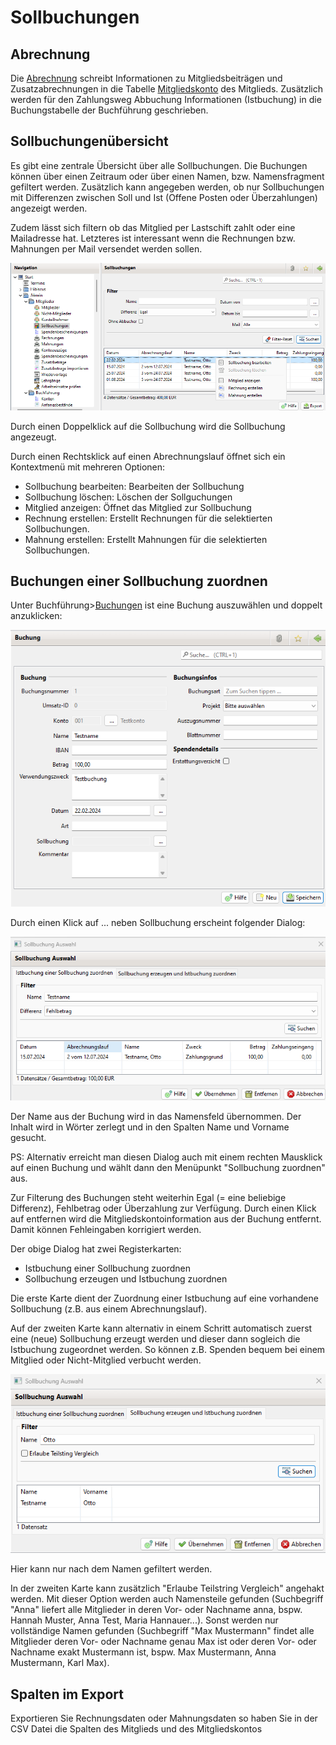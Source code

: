 # Sollbuchungen

## Abrechnung

Die [Abrechnung](abrech/abrechnung.md) schreibt Informationen zu Mitgliedsbeiträgen und Zusatzabrechnungen in die Tabelle [Mitgliedskonto](mitglieder/content/mitgliedskonto.md) des Mitglieds. Zusätzlich werden für den Zahlungsweg Abbuchung Informationen \(Istbuchung\) in die Buchungstabelle der Buchführung geschrieben.

## Sollbuchungenübersicht <a id="mitgliedskontouebersicht"></a>

Es gibt eine zentrale Übersicht über alle Sollbuchungen. Die Buchungen können über einen Zeitraum oder über einen Namen, bzw. Namensfragment gefiltert werden. Zusätzlich kann angegeben werden, ob nur Sollbuchungen mit Differenzen zwischen Soll und Ist \(Offene Posten oder Überzahlungen\) angezeigt werden.

Zudem lässt sich filtern ob das Mitglied per Lastschift zahlt oder eine Mailadresse hat. Letzteres ist interessant wenn die Rechnungen bzw. Mahnungen per Mail versendet werden sollen.


![](../../assets/sollbuchungenliste.png)

Durch einen Doppelklick auf die Sollbuchung wird die Sollbuchung angezeugt.

Durch einen Rechtsklick auf einen Abrechnungslauf öffnet sich ein Kontextmenü mit mehreren Optionen:
* Sollbuchung bearbeiten: Bearbeiten der Sollbuchung
* Sollbuchung löschen: Löschen der Sollguchungen
* Mitglied anzeigen: Öffnet das Mitglied zur Sollbuchung
* Rechnung erstellen: Erstellt Rechnungen für die selektierten Sollbuchungen.
* Mahnung erstellen: Erstellt Mahnungen für die selektierten Sollbuchungen.

## Buchungen einer Sollbuchung zuordnen <a id="mitgliedskontozuordnen"></a>

Unter Buchführung&gt;[Buchungen](../buchf/buchungen.md) ist eine Buchung auszuwählen und doppelt anzuklicken:

![](../../assets/mitgliedskontobuchungen.png)

Durch einen Klick auf ... neben Sollbuchung erscheint folgender Dialog:

![](../../assets/sollbuchung-zuordnung-ist.png)

Der Name aus der Buchung wird in das Namensfeld übernommen. Der Inhalt wird in Wörter zerlegt und in den Spalten Name und Vorname gesucht.

PS: Alternativ erreicht man diesen Dialog auch mit einem rechten Mausklick auf einen Buchung und wählt dann den Menüpunkt "Sollbuchung zuordnen" aus.

Zur Filterung des Buchungen steht weiterhin Egal \(= eine beliebige Differenz\), Fehlbetrag oder Überzahlung zur Verfügung. Durch einen Klick auf entfernen wird die Mitgliedskontoinformation aus der Buchung entfernt. Damit können Fehleingaben korrigiert werden.

Der obige Dialog hat zwei Registerkarten:
- Istbuchung einer Sollbuchung zuordnen
- Sollbuchung erzeugen und Istbuchung zuordnen

Die erste Karte dient der Zuordnung einer Istbuchung auf eine vorhandene Sollbuchung \(z.B. aus einem Abrechnungslauf\).

Auf der zweiten Karte kann alternativ in einem Schritt automatisch zuerst eine \(neue\) Sollbuchung erzeugt werden und dieser dann sogleich die Istbuchung zugeordnet werden. So können z.B. Spenden bequem bei einem Mitglied oder Nicht-Mitglied verbucht werden.

![](../../assets/sollbuchung-zuordnung-soll+ist.png)

Hier kann nur nach dem Namen gefiltert werden.

In der zweiten Karte kann zusätzlich "Erlaube Teilstring Vergleich" angehakt werden. Mit dieser Option werden auch Namensteile gefunden \(Suchbegriff "Anna" liefert alle Mitglieder in deren Vor- oder Nachname anna, bspw. Hannah Muster, Anna Test, Maria Hannauer...\). Sonst werden nur vollständige Namen gefunden \(Suchbegriff "Max Mustermann" findet alle Mitglieder deren Vor- oder Nachname genau Max ist oder deren Vor- oder Nachname exakt Mustermann ist, bspw. Max Mustermann, Anna Mustermann, Karl Max\).

## Spalten im Export

Exportieren Sie Rechnungsdaten oder Mahnungsdaten so haben Sie in der CSV Datei die Spalten des Mitglieds und des Mitgliedskontos

